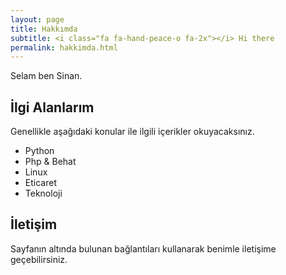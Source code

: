 ```yaml
---
layout: page
title: Hakkımda
subtitle: <i class="fa fa-hand-peace-o fa-2x"></i> Hi there
permalink: hakkimda.html
---
```


Selam ben Sinan.


## İlgi Alanlarım
Genellikle aşağıdaki konular ile ilgili içerikler okuyacaksınız.

- Python
- Php & Behat
- Linux
- Eticaret
- Teknoloji


## İletişim

Sayfanın altında bulunan bağlantıları kullanarak benimle iletişime geçebilirsiniz.
